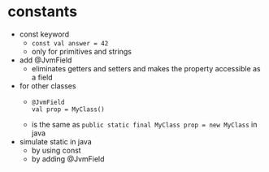 # constants

- const keyword
    - `const val answer = 42`
    - only for primitives and strings
- add @JvmField
    - eliminates getters and setters and makes the property accessible as a field
- for other classes
    - ```
      @JvmField
      val prop = MyClass()
      ``` 
    - is the same as `public static final MyClass prop = new MyClass` in java
- simulate static in java
    - by using const
    - by adding @JvmField

    